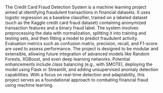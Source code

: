 The Credit Card Fraud Detection System is a machine learning project aimed at identifying fraudulent transactions in financial datasets. It uses logistic regression as a baseline classifier, trained on a labeled dataset (such as the Kaggle credit card fraud dataset) containing anonymized transaction features and a binary fraud label. The system involves preprocessing the data with normalization, splitting it into training and testing sets, and then fitting a model to predict fraudulent activity. Evaluation metrics such as confusion matrix, precision, recall, and F1-score are used to assess performance. The project is designed to be modular and extensible, allowing future integration of advanced models like Random Forests, XGBoost, and even deep learning networks. Potential enhancements include class balancing (e.g., with SMOTE), deploying the model using Flask or Streamlit, and adding unsupervised anomaly detection capabilities. With a focus on real-time detection and adaptability, this project serves as a foundational approach to combating financial fraud using machine learning.
